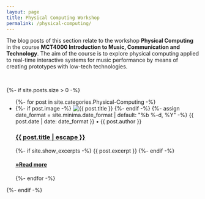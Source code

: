 ```yaml
---
layout: page
title: Physical Computing Workshop
permalink: /physical-computing/
---
```


The blog posts of this section relate to the workshop **Physical Computing** in the course **MCT4000 Introduction to Music, Communication and Technology**. The aim of the course is to explore physical computing applied to real-time interactive systems for music performance by means of creating prototypes with low-tech technologies.

<br />


{%- if site.posts.size > 0 -%}
  <!-- <h2 class="post-list-heading">{{ page.list_title | default: "Posts" }}</h2> -->
  <ul class="post-list">
    {%- for post in site.categories.Physical-Computing -%}
    <li>
      {%- if post.image -%}
      <img src="{{ post.image | prepend: site.baseurl }}" alt="{{ post.title }}" title="{{ post.title }}">
      {%- endif -%}
      {%- assign date_format = site.minima.date_format | default: "%b %-d, %Y" -%}
      <span class="post-meta">{{ post.date | date: date_format }}</span>
      <span class="post-meta">• {{ post.author }}</span>
      <h3>
        <a class="post-link" href="{{ post.url | relative_url }}">
          {{ post.title | escape }}
        </a>
      </h3>
      {%- if site.show_excerpts -%}
        {{ post.excerpt }}
      {%- endif -%}
      <h4>
      <strong><a href="{{ post.url | relative_url }}">
        »Read more
      </a></strong>
      </h4>
    </li>
    {%- endfor -%}
  </ul>
  {%- endif -%}
